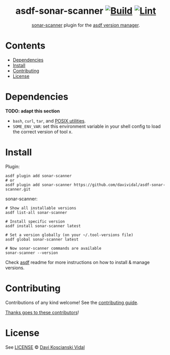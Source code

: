 <div align="center">

# asdf-sonar-scanner [![Build](https://github.com/davividal/asdf-sonar-scanner/actions/workflows/build.yml/badge.svg)](https://github.com/davividal/asdf-sonar-scanner/actions/workflows/build.yml) [![Lint](https://github.com/davividal/asdf-sonar-scanner/actions/workflows/lint.yml/badge.svg)](https://github.com/davividal/asdf-sonar-scanner/actions/workflows/lint.yml)

[sonar-scanner](https://docs.sonarsource.com/sonarqube/latest/analyzing-source-code/scanners/sonarscanner/) plugin for the [asdf version manager](https://asdf-vm.com).

</div>

# Contents

- [Dependencies](#dependencies)
- [Install](#install)
- [Contributing](#contributing)
- [License](#license)

# Dependencies

**TODO: adapt this section**

- `bash`, `curl`, `tar`, and [POSIX utilities](https://pubs.opengroup.org/onlinepubs/9699919799/idx/utilities.html).
- `SOME_ENV_VAR`: set this environment variable in your shell config to load the correct version of tool x.

# Install

Plugin:

```shell
asdf plugin add sonar-scanner
# or
asdf plugin add sonar-scanner https://github.com/davividal/asdf-sonar-scanner.git
```

sonar-scanner:

```shell
# Show all installable versions
asdf list-all sonar-scanner

# Install specific version
asdf install sonar-scanner latest

# Set a version globally (on your ~/.tool-versions file)
asdf global sonar-scanner latest

# Now sonar-scanner commands are available
sonar-scanner --version
```

Check [asdf](https://github.com/asdf-vm/asdf) readme for more instructions on how to
install & manage versions.

# Contributing

Contributions of any kind welcome! See the [contributing guide](contributing.md).

[Thanks goes to these contributors](https://github.com/davividal/asdf-sonar-scanner/graphs/contributors)!

# License

See [LICENSE](LICENSE) © [Davi Koscianski Vidal](https://github.com/davividal/)
